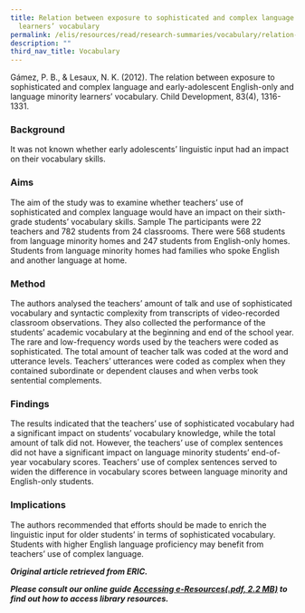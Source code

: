 ```yaml
---
title: Relation between exposure to sophisticated and complex language and
  learners’ vocabulary
permalink: /elis/resources/read/research-summaries/vocabulary/relation-between-exposure-language-and-vocabulary/
description: ""
third_nav_title: Vocabulary
---
```

Gámez, P. B., & Lesaux, N. K. (2012). The relation between exposure to sophisticated and complex language and early-adolescent English-only and language minority learners’ vocabulary. Child Development, 83(4), 1316-1331.

### Background

It was not known whether early adolescents’ linguistic input had an impact on their vocabulary skills.

### Aims

The aim of the study was to examine whether teachers’ use of sophisticated and complex language would have an impact on their sixth-grade students’ vocabulary skills. Sample The participants were 22 teachers and 782 students from 24 classrooms. There were 568 students from language minority homes and 247 students from English-only homes. Students from language minority homes had families who spoke English and another language at home.

### Method

The authors analysed the teachers’ amount of talk and use of sophisticated vocabulary and syntactic complexity from transcripts of video-recorded classroom observations. They also collected the performance of the students’ academic vocabulary at the beginning and end of the school year. The rare and low-frequency words used by the teachers were coded as sophisticated. The total amount of teacher talk was coded at the word and utterance levels. Teachers’ utterances were coded as complex when they contained subordinate or dependent clauses and when verbs took sentential complements.

### Findings

The results indicated that the teachers’ use of sophisticated vocabulary had a significant impact on students’ vocabulary knowledge, while the total amount of talk did not. However, the teachers’ use of complex sentences did not have a significant impact on language minority students’ end-of-year vocabulary scores. Teachers’ use of complex sentences served to widen the difference in vocabulary scores between language minority and English-only students.

### Implications

The authors recommended that efforts should be made to enrich the linguistic input for older students’ in terms of sophisticated vocabulary. Students with higher English language proficiency may benefit from teachers’ use of complex language.

_**Original article retrieved from ERIC.**_  

**_Please consult our online guide [Accessing e-Resources(.pdf, 2.2 MB)](https://academyofsingaporeteachers-moe-edu-sg-admin.cwp.sg/elis/resources/read/research-summaries/vocabulary/f22d6750-9439-44fb-8038-132a73f61255 "Accessing e-Resources") to find out how to access library resources._**
